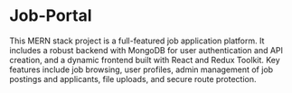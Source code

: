 # Job-Portal
This MERN stack project is a full-featured job application platform. It includes a robust backend with MongoDB for user authentication and API creation, and a dynamic frontend built with React and Redux Toolkit. Key features include job browsing, user profiles, admin management of job postings and applicants, file uploads, and secure route protection.
